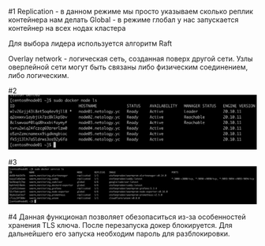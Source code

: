 #1
Replication - в данном режиме мы просто указываем сколько реплик контейнера нам делать
Global - в режиме глобал у нас запускается контейнер на всех нодах кластера

Для выбора лидера используется алгоритм Raft

Overlay network - логическая сеть, созданная поверх другой сети. Узлы оверлейной сети могут быть связаны либо физическим соединением, либо логическим.

#2
![img.png](screenshots/hw55-src01.png)

#3
![img.png](screenshots/hw55-src02.png)

#4
Данная функционал позволяет обезопаситься из-за особенностей хранения TLS ключа.
После перезапуска докер блокируется. Для дальнейшего его запуска необходим пароль для разблокировки.